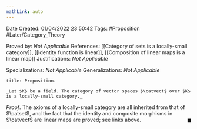 ```yaml
---
mathLink: auto
---
```


<div class="topSpace"></div>

Date Created: 01/04/2022 23:50:42
Tags: #Proposition #Later/Category_Theory

Proved by: _Not Applicable_
References:  [[Category of sets is a locally-small category]], [[Identity function is linear]], [[Composition of linear maps is a linear map]]
Justifications: _Not Applicable_

Specializations: _Not Applicable_
Generalizations: _Not Applicable_

``` ad-Proposition
title: Proposition.

_Let $K$ be a field. The category of vector spaces $\catvect$ over $K$ is a locally-small category._

```

_Proof_. The axioms of a locally-small category are all inherited from that of $\catset$, and the fact that the identity and composite morphisms in $\catvect$ are linear maps are proved; see links above.<span style="float:right;">$\blacksquare$</span>
